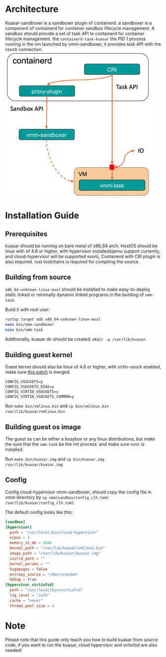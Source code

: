 # Architecture
Kuasar-sandboxer is a sandboxer plugin of containerd. a sandboxer is a component of containerd for container sandbox lifecycle management. A sandbox should provide a set of task API to containerd for container lifecycle management. the `containerd-task-kuasar` the PID 1 process running in the vm launched by vmm-sandboxer, it provides task API with the vsock connection.
![](images/arch.png)

# Installation Guide

## Prerequisites
kuasar should be running on bare metal of x86_64 arch, HostOS should be linux with of 4.8 or higher, with hypervisor installed(qemu support currently, and cloud-hypervisor will be supported soon), Containerd with CRI plugin is also required. rust toolchains is required for compiling the source.

## Building from source

`x86_64-unknown-linux-musl` should be installed to make easy-to-deploy static linked or minimally dynamic linked programs in the building of `vmm-task`.

Build it with root user:

```sh
rustup target add x86_64-unknown-linux-musl
make bin/vmm-sandboxer
make bin/vmm-task
```

Additionally, kuasar dir should be created: `mkdir -p /var/lib/kuasar`.

## Building guest kernel
Guest kernel should also be linux of 4.8 or higher, with virtio-vsock enabled, make sure [this patch](https://lore.kernel.org/all/20191122070009.5CE442068E@mail.kernel.org/T/) is merged.
```
CONFIG_VSOCKETS=y
CONFIG_VSOCKETS_DIAG=y
CONFIG_VIRTIO_VSOCKETS=y
CONFIG_VIRTIO_VSOCKETS_COMMON=y
```

Run `make bin/vmlinux.bin` and `cp bin/vmlinux.bin /var/lib/kuasar/vmlinux.bin`

## Building guest os image

The guest os can be either a busybox or any linux distributions, but make the sure that the `vmm-task` be the init process. and make sure runc is installed.

Run `make bin/kuasar.img` and `cp bin/kuasar.img /var/lib/kuasar/kuasar.img`

## Config
Config cloud-hypervisor vmm-sandboxer, should copy the config file in vmm directory by `cp vmm/sandbox/config_clh.toml /var/lib/kuasar/config_clh.toml`.

The default config looks like this:
```toml
[sandbox]
[hypervisor]
  path = "/usr/local/bin/cloud-hypervisor"
  vcpus = 1
  memory_in_mb = 2048
  kernel_path = "/var/lib/kuasar/vmlinux.bin"
  image_path = "/var/lib/kuasar/kuasar.img"
  initrd_path = ""
  kernel_params = ""
  hugepages = false
  entropy_source = "/dev/urandom"
  debug = true
[hypervisor.virtiofsd]
  path = "/usr/local/bin/virtiofsd"
  log_level = "info"
  cache = "never"
  thread_pool_size = 4
```

# Note

Please note that this guide only teach you how to build kuasar from source code, if you want to run the kuasar, cloud hypervisor and virtiofsd are also needed!
